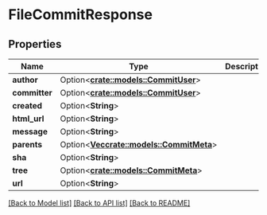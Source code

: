 # FileCommitResponse

## Properties

Name | Type | Description | Notes
------------ | ------------- | ------------- | -------------
**author** | Option<[**crate::models::CommitUser**](CommitUser.md)> |  | [optional]
**committer** | Option<[**crate::models::CommitUser**](CommitUser.md)> |  | [optional]
**created** | Option<**String**> |  | [optional]
**html_url** | Option<**String**> |  | [optional]
**message** | Option<**String**> |  | [optional]
**parents** | Option<[**Vec<crate::models::CommitMeta>**](CommitMeta.md)> |  | [optional]
**sha** | Option<**String**> |  | [optional]
**tree** | Option<[**crate::models::CommitMeta**](CommitMeta.md)> |  | [optional]
**url** | Option<**String**> |  | [optional]

[[Back to Model list]](../README.md#documentation-for-models) [[Back to API list]](../README.md#documentation-for-api-endpoints) [[Back to README]](../README.md)


